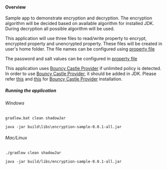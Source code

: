 #### Overview

Sample app to demonstrate encryption and decryption. The encryption algorithm will be decided based on available 
algorithm for installed JDK. During decryption all possible algorithm will be used. 

This application will use three files to read/write property to encrypt, encrypted property and
unencrypted property. These files will be created in user's home folder. The file names can be configured
using [property file](src/main/resources/app.properties)

The password and salt values can be configured in [property file](src/main/resources/app.properties)

This application uses [Bouncy Castle Provider](https://www.bouncycastle.org/java.html) if unlimited policy is detected. In order to use [Bouncy Castle Provider](https://www.bouncycastle.org/java.html),
it should be added in JDK. Please refer [this](http://www.bouncycastle.org/wiki/display/JA1/Provider+Installation) and [this](https://docs.oracle.com/cd/E19830-01/819-4712/ablsc/index.html) for 
[Bouncy Castle Provider](https://www.bouncycastle.org/java.html) installation.
##### Running the application
###### Windows

```
gradlew.bat clean shadowJar

java -jar build\libs\encryption-sample-0.0.1-all.jar

```

###### Mac/Linux
```
./gradlew clean shadowJar

java -jar build/libs/encryption-sample-0.0.1-all.jar

```